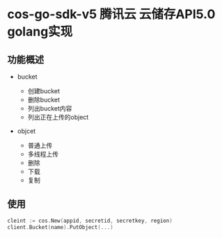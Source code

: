 # cos-go-sdk-v5 腾讯云 云储存API5.0 golang实现

## 功能概述

- bucket
    - 创建bucket
    - 删除bucket
    - 列出bucket内容
    - 列出正在上传的object

- objcet
    - 普通上传
    - 多线程上传
    - 删除
    - 下载
    - 复制

## 使用

```go
cleint := cos.New(appid, secretid, secretkey, region)
client.Bucket(name).PutObject(...)
```
